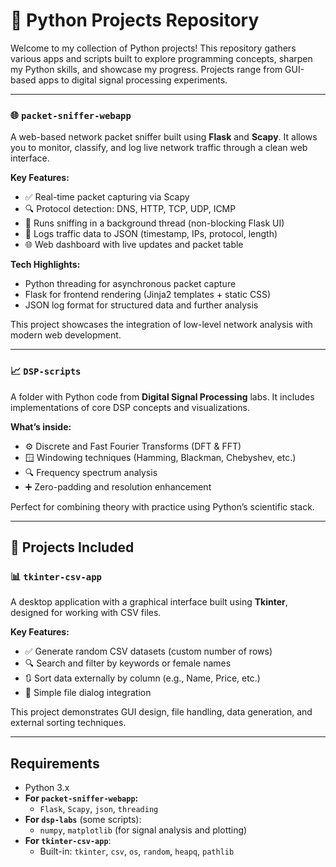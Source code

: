 # 🐍 Python Projects Repository

Welcome to my collection of Python projects! This repository gathers various apps and scripts built to explore programming concepts, sharpen my Python skills, and showcase my progress. Projects range from GUI-based apps to digital signal processing experiments.

---


### 🌐 `packet-sniffer-webapp`
A web-based network packet sniffer built using **Flask** and **Scapy**. It allows you to monitor, classify, and log live network traffic through a clean web interface.

**Key Features:**
- ✅ Real-time packet capturing via Scapy
- 🔍 Protocol detection: DNS, HTTP, TCP, UDP, ICMP
- 🧵 Runs sniffing in a background thread (non-blocking Flask UI)
- 📝 Logs traffic data to JSON (timestamp, IPs, protocol, length)
- 🌐 Web dashboard with live updates and packet table

**Tech Highlights:**
- Python threading for asynchronous packet capture
- Flask for frontend rendering (Jinja2 templates + static CSS)
- JSON log format for structured data and further analysis

This project showcases the integration of low-level network analysis with modern web development.

---


### 📈 `DSP-scripts`
A folder with Python code from **Digital Signal Processing** labs. It includes implementations of core DSP concepts and visualizations.

**What’s inside:**
- ⚙️ Discrete and Fast Fourier Transforms (DFT & FFT)
- 🪟 Windowing techniques (Hamming, Blackman, Chebyshev, etc.)
- 🔍 Frequency spectrum analysis
- ➕ Zero-padding and resolution enhancement

Perfect for combining theory with practice using Python’s scientific stack.

---
## 📂 Projects Included

### 📊 `tkinter-csv-app`
A desktop application with a graphical interface built using **Tkinter**, designed for working with CSV files.

**Key Features:**
- ✅ Generate random CSV datasets (custom number of rows)
- 🔍 Search and filter by keywords or female names
- 🔃 Sort data externally by column (e.g., Name, Price, etc.)
- 📁 Simple file dialog integration

This project demonstrates GUI design, file handling, data generation, and external sorting techniques.

---


## Requirements

- Python 3.x
- **For `packet-sniffer-webapp`:**
  - `Flask`, `Scapy`, `json`, `threading`
- **For `dsp-labs`** (some scripts):  
  - `numpy`, `matplotlib` (for signal analysis and plotting)
- **For `tkinter-csv-app`**:  
  - Built-in: `tkinter`, `csv`, `os`, `random`, `heapq`, `pathlib`

